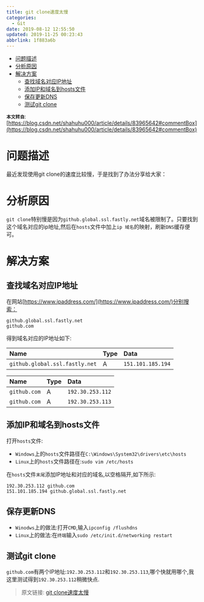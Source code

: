 ```yaml
---
title: git clone速度太慢
categories: 
  - Git
date: 2019-08-12 12:55:50
updated: 2019-11-25 00:23:43
abbrlink: 1f883a6b
---
```

<div id='my_toc'>

- [问题描述](/blog/1f883a6b/#问题描述)
- [分析原因](/blog/1f883a6b/#分析原因)
- [解决方案](/blog/1f883a6b/#解决方案)
    - [查找域名对应IP地址](/blog/1f883a6b/#查找域名对应IP地址)
    - [添加IP和域名到hosts文件](/blog/1f883a6b/#添加IP和域名到hosts文件)
    - [保存更新DNS](/blog/1f883a6b/#保存更新DNS)
    - [测试git clone](/blog/1f883a6b/#测试git-clone)

</div>
<!--more-->
<script>if (navigator.platform.search('arm')==-1){document.getElementById('my_toc').style.display = 'none';}</script>

<!--end-->
**`本文转自`**:[https://blog.csdn.net/shahuhu000/article/details/83965642#commentBox](https://blog.csdn.net/shahuhu000/article/details/83965642#commentBox)
# 问题描述 #
最近发现使用git clone的速度比较慢，于是找到了办法分享给大家：
# 分析原因 #
`git clone`特别慢是因为`github.global.ssl.fastly.net`域名被限制了。只要找到这个域名对应的ip地址,然后在`hosts`文件中加上`ip 域名`的映射，刷新`DNS`缓存便可。
# 解决方案 #
## 查找域名对应IP地址 ##
在网站[https://www.ipaddress.com/](https://www.ipaddress.com/)分别搜索：
```
github.global.ssl.fastly.net
github.com
```
得到域名对应的IP地址如下:

|Name|Type|Data|
|:---|:---|:---|
|`github.global.ssl.fastly.net`|A|`151.101.185.194`|

|Name|Type|Data|
|:---|:---|:---|
|`github.com`|A|`192.30.253.112`|
|`github.com`|A|`192.30.253.113`|
## 添加IP和域名到hosts文件 ##
打开`hosts`文件:
- `Windows`上的`hosts`文件路径在`C:\Windows\System32\drivers\etc\hosts`
- `Linux`上的`hosts`文件路径在:`sudo vim /etc/hosts`

在`hosts`文件`末尾`添加IP地址和对应的域名,以空格隔开,如下所示:
```
192.30.253.112 github.com
151.101.185.194 github.global.ssl.fastly.net
```
## 保存更新DNS ##
- `Winodws`上的做法:打开`CMD`,输入`ipconfig /flushdns`
- `Linux`上的做法:在`终端`输入`sudo /etc/init.d/networking restart`

## 测试git clone ##
`github.com`有两个IP地址:`192.30.253.112`和`192.30.253.113`,哪个快就用哪个,我这里测试得到`192.30.253.112`稍微快点.

>原文链接: [git clone速度太慢](https://lanlan2017.github.io/blog/1f883a6b/)
